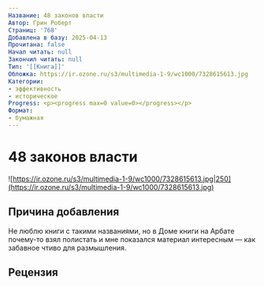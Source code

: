 ```yaml
---
Название: 48 законов власти
Автор: Грин Роберт
Страниц: '768'
Добавлена в базу: 2025-04-13
Прочитана: false
Начал читать: null
Закончил читать: null
Тип: '[[Книга]]'
Обложка: https://ir.ozone.ru/s3/multimedia-1-9/wc1000/7328615613.jpg
Категории:
- эффективность
- историческое
Progress: <p><progress max=0 value=0></progress></p>
Формат:
- бумажная
---
```

# 48 законов власти

![https://ir.ozone.ru/s3/multimedia-1-9/wc1000/7328615613.jpg|250](https://ir.ozone.ru/s3/multimedia-1-9/wc1000/7328615613.jpg)

## Причина добавления

Не люблю книги с такими названиями, но в Доме книги на Арбате почему-то взял полистать и мне показался материал интересным — как забавное чтиво для размышления.

## Рецензия